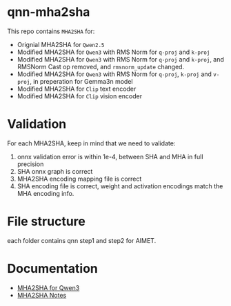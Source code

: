 # qnn-mha2sha
This repo contains `MHA2SHA` for:
- Orignial MHA2SHA for `Qwen2.5`
- Modified MHA2SHA for `Qwen3` with RMS Norm for `q-proj` and `k-proj`
- Modified MHA2SHA for `Qwen3` with RMS Norm for `q-proj` and `k-proj`, and RMSNorm Cast op removed, and `rmsnorm_update` changed.
- Modified MHA2SHA for `Qwen3` with RMS Norm for `q-proj`, `k-proj` and `v-proj`, in preperation for Gemma3n model
- Modified MHA2SHA for `Clip` text encoder
- Modified MHA2SHA for `Clip` vision encoder

# Validation
For each MHA2SHA, keep in mind that we need to validate:
1. onnx validation error is within 1e-4, between SHA and MHA in full precision
2. SHA onnx graph is correct
3. MHA2SHA encoding mapping file is correct
4. SHA encoding file is correct, weight and activation encodings match the MHA encoding info.

# File structure
each folder contains qnn step1 and step2 for AIMET.

# Documentation
- [MHA2SHA for Qwen3](https://oc1rr3jgj3d.sg.larksuite.com/wiki/MthAwx2jLivWT8kUMC5leLkYgPg?from=from_copylink)
- [MHA2SHA Notes](https://oc1rr3jgj3d.sg.larksuite.com/docx/UJ3rdD5JNoHVCyxup9KlHTEUgu8)